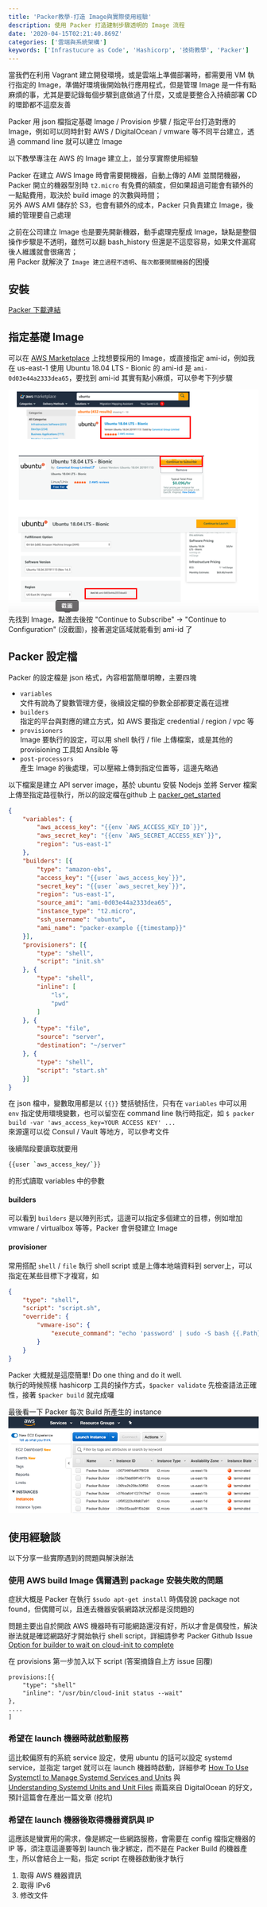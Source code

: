 ```yaml
---
title: 'Packer教學-打造 Image與實際使用經驗'
description: 使用 Packer 打造建制步驟透明的 Image 流程
date: '2020-04-15T02:21:40.869Z'
categories: ['雲端與系統架構']
keywords: ['Infrastucure as Code', 'Hashicorp', '技術教學', 'Packer']
---
```


當我們在利用 Vagrant 建立開發環境，或是雲端上準備部署時，都需要用 VM 執行指定的 Image，準備好環境後開始執行應用程式，但是管理 Image 是一件有點麻煩的事，尤其是要記錄每個步驟到底做過了什麼，又或是要整合入持續部署 CD 的環節都不這麼友善    

Packer 用 json 檔指定基礎 Image / Provision 步驟 / 指定平台打造對應的 Image，例如可以同時針對 AWS / DigitalOcean / vmware 等不同平台建立，透過 command line 就可以建立 Image   

以下教學專注在 AWS 的 Image 建立上，並分享實際使用經驗   

Packer 在建立 AWS Image 時會需要開機器，自動上傳的 AMI 並關閉機器，Packer 開立的機器型別時 `t2.micro` 有免費的額度，但如果超過可能會有額外的一點點費用，取決於 build image 的次數與時間；  
另外 AWS AMI 儲存於 S3，也會有額外的成本，Packer 只負責建立 Image，後續的管理要自己處理  

之前在公司建立 Image 也是要先開新機器，動手處理完壓成 Image，缺點是整個操作步驟是不透明，雖然可以翻 bash_history 但還是不這麼容易，如果文件漏寫後人維護就會很痛苦；  
用 Packer 就解決了 `Image 建立過程不透明`、`每次都要開關機器`的困擾   

## 安裝
[Packer 下載連結](https://www.packer.io/downloads.html)

## 指定基礎 Image
可以在 [AWS Marketplace](https://aws.amazon.com/marketplace) 上找想要採用的 Image，或直接指定 ami-id，例如我在 us-east-1 使用 Ubuntu 18.04 LTS - Bionic 的 ami-id 是 `ami-0d03e44a2333dea65`，要找到 ami-id 其實有點小麻煩，可以參考下列步驟

![](/post/img/20200415/amiid.png)  
先找到 Image，點進去後按 "Continue to Subscribe" -> "Continue to Configuration" (沒截圖)，接著選定區域就能看到 ami-id 了  

## Packer 設定檔
Packer 的設定檔是 json 格式，內容相當簡單明瞭，主要四塊   
- `variables`  
文件有說為了變數管理方便，後續設定檔的參數全部都要定義在這裡  
- `builders`  
指定的平台與對應的建立方式，如 AWS 要指定 credential / region / vpc 等  
- `provisioners`  
Image 要執行的設定，可以用 shell 執行 / file 上傳檔案，或是其他的 provisioning 工具如 Ansible 等  
- `post-processors`  
產生 Image 的後處理，可以壓縮上傳到指定位置等，這邊先略過  

以下檔案是建立 API server image，基於 ubuntu 安裝 Nodejs 並將 Server 檔案上傳至指定路徑執行，所以的設定檔在github 上 [packer_get_started](https://github.com/sj82516/packer_get_started)  

```json
{
    "variables": {
        "aws_access_key": "{{env `AWS_ACCESS_KEY_ID`}}",
        "aws_secret_key": "{{env `AWS_SECRET_ACCESS_KEY`}}",
        "region": "us-east-1"
    },
    "builders": [{
        "type": "amazon-ebs",
        "access_key": "{{user `aws_access_key`}}",
        "secret_key": "{{user `aws_secret_key`}}",
        "region": "us-east-1",
        "source_ami": "ami-0d03e44a2333dea65",
        "instance_type": "t2.micro",
        "ssh_username": "ubuntu",
        "ami_name": "packer-example {{timestamp}}"
    }],
    "provisioners": [{
        "type": "shell",
        "script": "init.sh"
    }, {
        "type": "shell",
        "inline": [
            "ls",
            "pwd"
        ]
    }, {
        "type": "file",
        "source": "server",
        "destination": "~/server"
    }, {
        "type": "shell",
        "script": "start.sh"
    }]
}
```
在 json 檔中，變數取用都是以 `{{}}` 雙括號括住，只有在 `variables` 中可以用 `env` 指定使用環境變數，也可以留空在 command line 執行時指定，如 `$ packer build -var 'aws_access_key=YOUR ACCESS KEY' ...`     
來源還可以從 Consul / Vault 等地方，可以參考文件  

後續階段要讀取就要用 
```bash
{{user `aws_access_key/`}} 
```
的形式讀取 variables 中的參數   

#### builders
可以看到 `builders` 是以陣列形式，這邊可以指定多個建立的目標，例如增加 vmware / virtualbox 等等，Packer 會併發建立 Image    

#### provisioner
常用搭配 `shell` / `file` 執行 shell script 或是上傳本地端資料到 server上，可以指定在某些目標下才複寫，如
```json
{
    "type": "shell",
    "script": "script.sh",
    "override": {
        "vmware-iso": {
            "execute_command": "echo 'password' | sudo -S bash {{.Path}}"
        }
    }
}
```

Packer 大概就是這麼簡單! Do one thing and do it well.     
執行的時候照樣 hashicorp 工具的操作方式，`$packer validate` 先檢查語法正確性，接著 `$packer build` 就完成囉   

最後看一下 Packer 每次 Build 所產生的 instance    
![](/post/img/20200415/packer-tm.png)  

## 使用經驗談
以下分享一些實際遇到的問題與解決辦法
### 使用 AWS build Image 偶爾遇到 package 安裝失敗的問題
症狀大概是 Packer 在執行 `$sudo apt-get install` 時偶發說 package not found，但偶爾可以，且進去機器安裝網路狀況都是沒問題的

問題主要出自於開啟 AWS 機器時有可能網路還沒有好，所以才會是偶發性，解決辦法就是確認網路好才開始執行 shell script，詳細請參考 Packer Github Issue [Option for builder to wait on cloud-init to complete](https://github.com/hashicorp/packer/issues/2639)  

在 provisions 第一步加入以下 script (答案摘錄自上方 issue 回覆)
```shell
provisions:[{
    "type": "shell"
    "inline": "/usr/bin/cloud-init status --wait"
}, 
....
]
```
### 希望在 launch 機器時就啟動服務
這比較偏原有的系統 service 設定，使用 ubuntu 的話可以設定 systemd service，並指定 target 就可以在 launch 機器時啟動，詳細參考 
[How To Use Systemctl to Manage Systemd Services and Units](https://www.digitalocean.com/community/tutorials/how-to-use-systemctl-to-manage-systemd-services-and-units) 與  
[Understanding Systemd Units and Unit Files](https://www.digitalocean.com/community/tutorials/understanding-systemd-units-and-unit-files) 兩篇來自 DigitalOcean 的好文，預計這篇會在產出一篇文章 (挖坑)   
### 希望在 launch 機器後取得機器資訊與 IP
這應該是蠻實用的需求，像是綁定一些網路服務，會需要在 config 檔指定機器的 IP 等，須注意這邊要等到 launch 後才綁定，而不是在 Packer Build 的機器產生，所以會結合上一點，指定 script 在機器啟動後才執行

1. 取得 AWS 機器資訊
2. 取得 IPv6
3. 修改文件